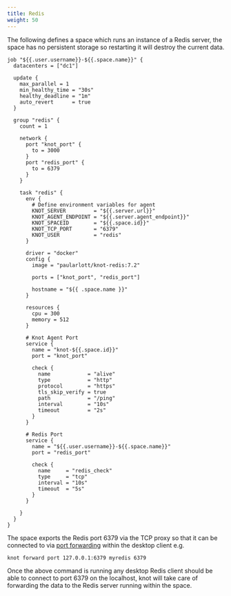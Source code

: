 ```yaml
---
title: Redis
weight: 50
---
```


The following defines a space which runs an instance of a Redis server, the space has no persistent storage so restarting it will destroy the current data.

```hcl {filename=Nomad-Job}
job "${{.user.username}}-${{.space.name}}" {
  datacenters = ["dc1"]

  update {
    max_parallel = 1
    min_healthy_time = "30s"
    healthy_deadline = "1m"
    auto_revert      = true
  }

  group "redis" {
    count = 1

    network {
      port "knot_port" {
        to = 3000
      }
      port "redis_port" {
        to = 6379
      }
    }

    task "redis" {
      env {
        # Define environment variables for agent
        KNOT_SERVER         = "${{.server.url}}"
        KNOT_AGENT_ENDPOINT = "${{.server.agent_endpoint}}"
        KNOT_SPACEID        = "${{.space.id}}"
        KNOT_TCP_PORT       = "6379"
        KNOT_USER           = "redis"
      }

      driver = "docker"
      config {
        image = "paularlott/knot-redis:7.2"

        ports = ["knot_port", "redis_port"]

        hostname = "${{ .space.name }}"
      }

      resources {
        cpu = 300
        memory = 512
      }

      # Knot Agent Port
      service {
        name = "knot-${{.space.id}}"
        port = "knot_port"

        check {
          name            = "alive"
          type            = "http"
          protocol        = "https"
          tls_skip_verify = true
          path            = "/ping"
          interval        = "10s"
          timeout         = "2s"
        }
      }

      # Redis Port
      service {
        name = "${{.user.username}}-${{.space.name}}"
        port = "redis_port"

        check {
          name     = "redis_check"
          type     = "tcp"
          interval = "10s"
          timeout  = "5s"
        }
      }

    }
  }
}
```

The space exports the Redis port 6379 via the TCP proxy so that it can be connected to via [port forwarding](/docs/working-with-spaces/port-forwarding) within the desktop client e.g.

```shell
knot forward port 127.0.0.1:6379 myredis 6379
```

Once the above command is running any desktop Redis client should be able to connect to port 6379 on the localhost, knot will take care of forwarding the data to the Redis server running within the space.

